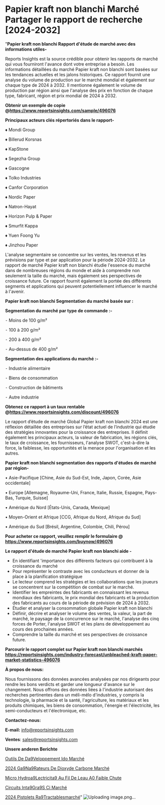 # Papier kraft non blanchi Marché Partager le rapport de recherche [2024-2032]

"<strong>Papier kraft non blanchi Rapport d'étude de marché avec des informations utiles-</strong>

Reports Insights est la source crédible pour obtenir les rapports de marché qui vous fourniront l'avance dont votre entreprise a besoin. Les informations détaillées du marché Papier kraft non blanchi sont basées sur les tendances actuelles et les jalons historiques. Ce rapport fournit une analyse du volume de production sur le marché mondial et également sur chaque type de 2024 à 2032. Il mentionne également le volume de production par région ainsi que l'analyse des prix en fonction de chaque type, fabricant, région et prix mondial de 2024 à 2032.

<strong><b>Obtenir un exemple de copie @</b></strong><a href=https://www.reportsinsights.com/sample/496076><strong><b>https://www.reportsinsights.com/sample/496076</b></strong></a>

<b>Principaux acteurs clés répertoriés dans le rapport-</b>

<b> </b>♦ Mondi Group

♦ Billerud Korsnas

♦ KapStone

♦ Segezha Group

♦ Gascogne

♦ Tolko Industries

♦ Canfor Corporation

♦ Nordic Paper

♦ Natron-Hayat

♦ Horizon Pulp & Paper

♦ Smurfit Kappa

♦ Yuen Foong Yu

♦ Jinzhou Paper

L'analyse segmentaire se concentre sur les ventes, les revenus et les prévisions par type et par application pour la période 2024-2032. Le rapport de marché Papier kraft non blanchi étudie l'essence du marché dans de nombreuses régions du monde et aide à comprendre non seulement la taille du marché, mais également ses perspectives de croissance future. Ce rapport fournit également la portée des différents segments et applications qui peuvent potentiellement influencer le marché à l'avenir.

<strong>Papier kraft non blanchi Segmentation du marché basée sur :</strong>

<strong>Segmentation du marché par type de commande :-</strong>

⁃ Moins de 100 g/m²

⁃ 100 à 200 g/m²

⁃ 200 à 400 g/m²

⁃ Au-dessus de 400 g/m²

<strong>Segmentation des applications du marché :-</strong>

⁃ Industrie alimentaire

⁃ Biens de consommation

⁃ Construction de bâtiments

⁃ Autre industrie

<strong><b>Obtenez ce rapport à un taux rentable @</b></strong><a href=https://www.reportsinsights.com/discount/496076><strong><b>https://www.reportsinsights.com/discount/496076</b></strong></a>

Le rapport d’étude de marché Global Papier kraft non blanchi 2024 est une réflexion détaillée des entreprises sur l’état actuel de l’industrie qui étudie des stratégies innovantes pour la croissance des entreprises. Il définit également les principaux acteurs, la valeur de fabrication, les régions clés, le taux de croissance, les fournisseurs, l'analyse SWOT, c'est-à-dire la force, la faiblesse, les opportunités et la menace pour l'organisation et les autres.

<strong>Papier kraft non blanchi segmentation des rapports d'études de marché par région-</strong>

• Asie-Pacifique [Chine, Asie du Sud-Est, Inde, Japon, Corée, Asie occidentale]

• Europe [Allemagne, Royaume-Uni, France, Italie, Russie, Espagne, Pays-Bas, Turquie, Suisse]

• Amérique du Nord [États-Unis, Canada, Mexique]

• Moyen-Orient et Afrique [CCG, Afrique du Nord, Afrique du Sud]

• Amérique du Sud [Brésil, Argentine, Colombie, Chili, Pérou]

<strong>Pour acheter ce rapport, veuillez remplir le formulaire @   <a href=https://www.reportsinsights.com/buynow/496076>https://www.reportsinsights.com/buynow/496076</a></strong>

<strong>Le rapport d'étude de marché Papier kraft non blanchi aide -</strong>
<ul>
  <li>En identifiant 'importance des différents facteurs qui contribuent à la croissance du marché</li>
  <li>Pour représenter le contraste avec les conducteurs et donner de la place à la planification stratégique</li>
  <li>Le lecteur comprend les stratégies et les collaborations que les joueurs se concentrent sur la compétition de combat sur le marché.</li>
  <li>Identifier les empreintes des fabricants en connaissant les revenus mondiaux des fabricants, le prix mondial des fabricants et la production des fabricants au cours de la période de prévision de 2024 à 2032.</li>
  <li>Étudier et analyser la consommation globale Papier kraft non blanchi</li>
  <li>Définir, décrire et analyser le volume des ventes, la valeur, la part de marché, le paysage de la concurrence sur le marché, l'analyse des cinq forces de Porter, l'analyse SWOT et les plans de développement au cours des prochaines années.</li>
  <li>Comprendre la taille du marché et ses perspectives de croissance future.</li>
</ul>

<strong>Parcourir le rapport complet sur Papier kraft non blanchi marchés <a href=https://reportsinsights.com/industry-forecast/unbleached-kraft-paper-market-statistics-496076>https://reportsinsights.com/industry-forecast/unbleached-kraft-paper-market-statistics-496076</a></strong>

<strong>À propos de nous:</strong>

Nous fournissons des données avancées analysées par nos dirigeants pour rendre les bons verdicts et garder une longueur d'avance sur le changement. Nous offrons des données liées à l'industrie autorisant des recherches pertinentes dans un méli-mélo d'industries, y compris la technologie, la pharmacie et la santé, l'agriculture, les matériaux et les produits chimiques, les biens de consommation, l'énergie et l'électricité, les semi-conducteurs et l'électronique, etc.

<strong>Contactez-nous:</strong>

<strong>E-mail:</strong> <a href=mailto:info@reportsinsights.com>info@reportsinsights.com</a>

<strong>Ventes</strong>: <a href=mailto:sales@reportsinsights.com>sales@reportsinsights.com</a>

<strong>Unsere anderen Berichte</strong>

<a href=https://www.linkedin.com/pulse/outils-de-d%C3%A9veloppement-ido-march%C3%A9-2024-2032-wzlbc/>Outils De Da9Veloppement Ido Marché</a>

<a href=https://www.linkedin.com/pulse/2024-g%C3%A9n%C3%A9rateurs-de-dioxyde-carbone-march%C3%A9-partager-8k4dc/>2024 Ga9Na9Rateurs De Dioxyde Carbone Marché</a>

<a href=https://www.linkedin.com/pulse/micro-hydro%25C3%25A9lectricit%25C3%25A9-au-fil-de-leau-%25C3%25A0-faible-chute>Micro Hydroa9Lectricita9 Au Fil De Leau A0 Faible Chute</a>

<a href=https://www.linkedin.com/pulse/circuits-int%C3%A9gr%C3%A9s-ci-march%C3%A9-rapport-analyse-professionnelle-zimhc/>Circuits Inta9Gra9S Ci Marché</a>

<a href=https://www.linkedin.com/pulse/2024-pistolets-r%C3%A9tractablesmarch%C3%A9-aper%C3%A7us-kzqac/>2024 Pistolets Ra9Tractablesmarché</a>"
![Uploading image.png…]()
